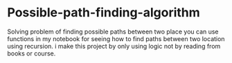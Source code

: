 # Possible-path-finding-algorithm
Solving problem of finding possible paths between two place
you can use functions in my notebook for seeing how to find paths between two location using recursion.
i make this project by only using logic not by reading from books or course.
